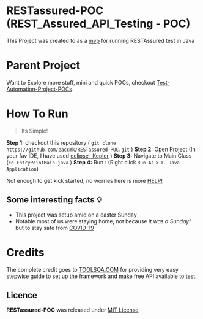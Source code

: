 # RESTassured-POC (REST_Assured_API_Testing - POC)

This Project was created to as a [mvp] for running RESTAssured test in Java 

# Parent Project
Want to Explore more stuff, mini and quick POCs, checkout [Test-Automation-Project-POCs].

# How To Run
>	Its Simple! 

**Step 1:** checkout this repository ( `git clone https://github.com/eaccmk/RESTassured-POC.git` )
**Step 2:** Open Project (In your fav IDE, I have used [eclipse- Kepler] )
**Step 3:** Navigate to Main Class (`cd EntryPointMain.java` )
**Step 4:** Run : (Right click `Run As` > `1. Java Application`)

Not enough to get kick started, no worries here is more [HELP!](\wiki\README.md)

## Some interesting facts 💡

* This project was setup amid on a easter Sunday
* Notable most of us were staying home, not because _it was a Sunday!_ but to stay safe from [COVID-19]

# Credits

The complete credit goes to [TOOLSQA.COM] for providing very easy stepwise guide to set up the framework and make free API available to test.  

## Licence

**RESTassured-POC** was released under [MIT License](LICENSE)


[\\]: <> (This is a commented section and should not be visible in README file)

[mvp]: <https://g.co/kgs/PkxYkz>
[Test-Automation-Project-POCs]: <https://github.com/eaccmk/Test-Automation-Project-POCs>
[eclipse- Kepler]: <http://eclipse.org/>
[COVID-19]: <https://www.who.int/emergencies/diseases/novel-coronavirus-2019>
[TOOLSQA.COM]: <https://www.toolsqa.com/rest-assured/rest-api-automation-framework/>
